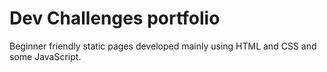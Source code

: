 # Dev Challenges portfolio

Beginner friendly static pages developed mainly using HTML and CSS and some JavaScript.

